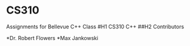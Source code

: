 # CS310
Assignments for Bellevue C++ Class
#H1 CS310 C++
##H2 Contributors 

*Dr. Robert Flowers
*Max Jankowski
